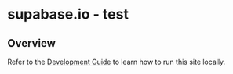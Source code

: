 # supabase.io - test

## Overview

Refer to the [Development Guide](../../DEVELOPERS.md) to learn how to run this site locally.
